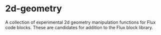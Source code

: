 # 2d-geometry
A collection of experimental 2d geometry manipulation functions for Flux code blocks. These are candidates for addition to the Flux block library. 
